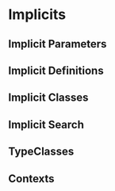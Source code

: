 # Implicits

## Implicit Parameters
## Implicit Definitions
## Implicit Classes
## Implicit Search
## TypeClasses
## Contexts

